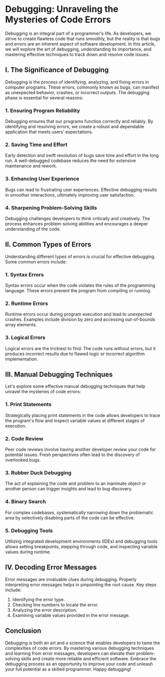 # Debugging: Unraveling the Mysteries of Code Errors

Debugging is an integral part of a programmer's life. As developers, we strive to create flawless code that runs smoothly, but the reality is that bugs and errors are an inherent aspect of software development. In this article, we will explore the art of debugging, understanding its importance, and mastering effective techniques to track down and resolve code issues.

## I. The Significance of Debugging

Debugging is the process of identifying, analyzing, and fixing errors in computer programs. These errors, commonly known as bugs, can manifest as unexpected behavior, crashes, or incorrect outputs. The debugging phase is essential for several reasons:

### 1. Ensuring Program Reliability

Debugging ensures that our programs function correctly and reliably. By identifying and resolving errors, we create a robust and dependable application that meets users' expectations.

### 2. Saving Time and Effort

Early detection and swift resolution of bugs save time and effort in the long run. A well-debugged codebase reduces the need for extensive maintenance and rework.

### 3. Enhancing User Experience

Bugs can lead to frustrating user experiences. Effective debugging results in smoother interactions, ultimately improving user satisfaction.

### 4. Sharpening Problem-Solving Skills

Debugging challenges developers to think critically and creatively. The process enhances problem-solving abilities and encourages a deeper understanding of the code.

## II. Common Types of Errors

Understanding different types of errors is crucial for effective debugging. Some common errors include:

### 1. Syntax Errors

Syntax errors occur when the code violates the rules of the programming language. These errors prevent the program from compiling or running.

### 2. Runtime Errors

Runtime errors occur during program execution and lead to unexpected crashes. Examples include division by zero and accessing out-of-bounds array elements.

### 3. Logical Errors

Logical errors are the trickiest to find. The code runs without errors, but it produces incorrect results due to flawed logic or incorrect algorithm implementation.

## III. Manual Debugging Techniques

Let's explore some effective manual debugging techniques that help unravel the mysteries of code errors:

### 1. Print Statements

Strategically placing print statements in the code allows developers to trace the program's flow and inspect variable values at different stages of execution.

### 2. Code Review

Peer code reviews involve having another developer review your code for potential issues. Fresh perspectives often lead to the discovery of overlooked bugs.

### 3. Rubber Duck Debugging

The act of explaining the code and problem to an inanimate object or another person can trigger insights and lead to bug discovery.

### 4. Binary Search

For complex codebases, systematically narrowing down the problematic area by selectively disabling parts of the code can be effective.

### 5. Debugging Tools

Utilizing integrated development environments (IDEs) and debugging tools allows setting breakpoints, stepping through code, and inspecting variable values during runtime.

## IV. Decoding Error Messages

Error messages are invaluable clues during debugging. Properly interpreting error messages helps in pinpointing the root cause. Key steps include:

1. Identifying the error type.
2. Checking line numbers to locate the error.
3. Analyzing the error description.
4. Examining variable values provided in the error message.

## Conclusion

Debugging is both an art and a science that enables developers to tame the complexities of code errors. By mastering various debugging techniques and learning from error messages, developers can elevate their problem-solving skills and create more reliable and efficient software. Embrace the debugging process as an opportunity to improve your code and unleash your full potential as a skilled programmer. Happy debugging!